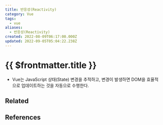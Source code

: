 ```yaml
---
title: 반응성(Reactivity)
category: Vue
tags:
  - vue
aliases:
  - 반응성(Reactivity)
created: 2022-08-09T06:17:00.000Z
updated: 2022-09-05T05:04:22.238Z
---
```


# {{ $frontmatter.title }}

- Vue는 JavaScript 상태(State) 변경을 추적하고, 변경이 발생하면 DOM을 효율적으로 업데이트하는 것을 자동으로 수행한다.

## Related

## References
